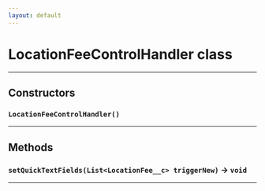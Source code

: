 ```yaml
---
layout: default
---
```

# LocationFeeControlHandler class
---
## Constructors
### `LocationFeeControlHandler()`
---
## Methods
### `setQuickTextFields(List<LocationFee__c> triggerNew)` → `void`
---
